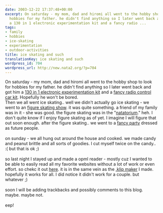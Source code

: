 ```yaml
---
date: 2003-12-22 17:37:48+00:00
excerpt: On saturday - my mom, dad and hiromi all went to the hobby shop to look for
  hobbies for my father. he didn't find anything so I later went back and got him
  a 130 in 1 electronic experimentation kit and a fancy radio ...
tags:
- family
- hobbies
- ice-skating
- experimentation
- outdoor-activities
title: ice skating and such
translationKey: ice skating and such
wordpress_id: 704
wordpress_url: http://new.nata2.org/?p=704
---
```


On saturday - my mom, dad and hiromi all went to the hobby shop to look for hobbies for my father. he didn't find anything so I later went back and got him a <a href="http://www.ramseyelectronics.com/cgi-bin/commerce.exe?preadd=action&amp;key=PL130">130 in 1 electronic experimentation kit</a> and a <a href="http://www.modelflight.com.au/rc_model_cars/tamiya_rc_cars_rover_cooper.htm">fancy radio control car kit</a>. Hopefully he won't be bored. <Br>Then we all went ice skating.. well we didn't actually go ice skating - we went to an <a href="http://www.nata2.info/?path=pictures%2Fmisc%2Fphone_camera%2Fphotolog&amp;img=1071968264-t610(1).jpg">figure skating show</a>. it was quite something. a friend of my family was in it - she was good. the figure skating was in the "<a href="http://www.nata2.info/?path=pictures%2Fmisc%2Fphone_camera%2Fphotolog&amp;img=1071968264-t610(1).jpg">natatorium</a>." heh. I don't quite know if I enjoy figure skating as of yet. I imagine I will figure that out soon enough. after the figure skating.. we went to a <a href="http://www.nata2.info/?path=pictures%2Fmisc%2Fphone_camera%2Fphotolog&amp;img=1071990746-t610(1).jpg">fancy party</a> dressed as future people. <br/><br/>on sunday - we all hung out around the house and cooked. we made candy and peanut brittle and all sorts of goodies. I cut myself twice on the candy.. :( but that is ok ;)<Br><Br>so last night I stayed up and made a opml reader - mostly cuz I wanted to be able to easily read all my favorite websites without a lot of work or even effort. so chekc it out <a href="http://dopeman.org/opmld/">here</a>. it is in the same vein as the <a href="http://dopeman.org/klip/">.klip maker</a> I made. hopefully it works for all. I did notice it didn't work for a couple. but whatever ;)<Br><br/>soon I will be adding trackbacks and possibly comments to this blog. maybe. maybe not. <Br><br/>eep!